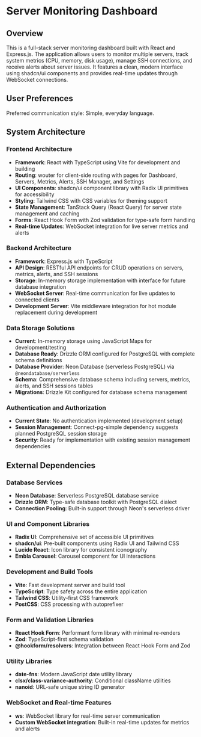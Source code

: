 # Server Monitoring Dashboard

## Overview

This is a full-stack server monitoring dashboard built with React and Express.js. The application allows users to monitor multiple servers, track system metrics (CPU, memory, disk usage), manage SSH connections, and receive alerts about server issues. It features a clean, modern interface using shadcn/ui components and provides real-time updates through WebSocket connections.

## User Preferences

Preferred communication style: Simple, everyday language.

## System Architecture

### Frontend Architecture
- **Framework**: React with TypeScript using Vite for development and building
- **Routing**: wouter for client-side routing with pages for Dashboard, Servers, Metrics, Alerts, SSH Manager, and Settings
- **UI Components**: shadcn/ui component library with Radix UI primitives for accessibility
- **Styling**: Tailwind CSS with CSS variables for theming support
- **State Management**: TanStack Query (React Query) for server state management and caching
- **Forms**: React Hook Form with Zod validation for type-safe form handling
- **Real-time Updates**: WebSocket integration for live server metrics and alerts

### Backend Architecture
- **Framework**: Express.js with TypeScript
- **API Design**: RESTful API endpoints for CRUD operations on servers, metrics, alerts, and SSH sessions
- **Storage**: In-memory storage implementation with interface for future database integration
- **WebSocket Server**: Real-time communication for live updates to connected clients
- **Development Server**: Vite middleware integration for hot module replacement during development

### Data Storage Solutions
- **Current**: In-memory storage using JavaScript Maps for development/testing
- **Database Ready**: Drizzle ORM configured for PostgreSQL with complete schema definitions
- **Database Provider**: Neon Database (serverless PostgreSQL) via `@neondatabase/serverless`
- **Schema**: Comprehensive database schema including servers, metrics, alerts, and SSH sessions tables
- **Migrations**: Drizzle Kit configured for database schema management

### Authentication and Authorization
- **Current State**: No authentication implemented (development setup)
- **Session Management**: Connect-pg-simple dependency suggests planned PostgreSQL session storage
- **Security**: Ready for implementation with existing session management dependencies

## External Dependencies

### Database Services
- **Neon Database**: Serverless PostgreSQL database service
- **Drizzle ORM**: Type-safe database toolkit with PostgreSQL dialect
- **Connection Pooling**: Built-in support through Neon's serverless driver

### UI and Component Libraries
- **Radix UI**: Comprehensive set of accessible UI primitives
- **shadcn/ui**: Pre-built components using Radix UI and Tailwind CSS
- **Lucide React**: Icon library for consistent iconography
- **Embla Carousel**: Carousel component for UI interactions

### Development and Build Tools
- **Vite**: Fast development server and build tool
- **TypeScript**: Type safety across the entire application
- **Tailwind CSS**: Utility-first CSS framework
- **PostCSS**: CSS processing with autoprefixer

### Form and Validation Libraries
- **React Hook Form**: Performant form library with minimal re-renders
- **Zod**: TypeScript-first schema validation
- **@hookform/resolvers**: Integration between React Hook Form and Zod

### Utility Libraries
- **date-fns**: Modern JavaScript date utility library
- **clsx/class-variance-authority**: Conditional className utilities
- **nanoid**: URL-safe unique string ID generator

### WebSocket and Real-time Features
- **ws**: WebSocket library for real-time server communication
- **Custom WebSocket integration**: Built-in real-time updates for metrics and alerts